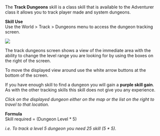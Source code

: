 ---
---
The **Track Dungeons** skill is a class skill that is available to the Adventurer class it allows you to track player made and system dungeons.

**Skill Use**  
Use the World > Track > Dungeons menu to access the dungeon tracking screen.

[![](https://lohcdn.com/images/t_trackdungeons.jpg)](https://lohcdn.com/images/trackdungeons.jpg)

The track dungeons screen shows a view of the immediate area with the ability to change the level range you are looking for by using the boxes on the right of the screen.

To move the displayed view around use the white arrow buttons at the bottom of the screen.

If you have enough skill to find a dungeon you will gain a **purple skill gain**. As with the other tracking skills this skill does not give you any experience.

_Click on the displayed dungeon either on the map or the list on the right to travel to that location._

**Formula**  
Skill required = (Dungeon Level \* 5)

_i.e. To track a level 5 dungeon you need 25 skill (5 \* 5)._